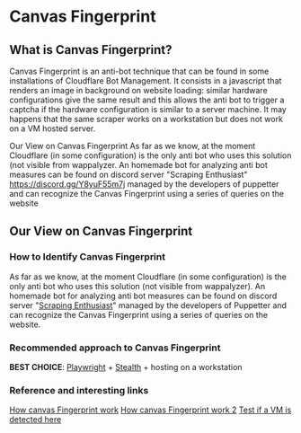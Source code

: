 # Canvas Fingerprint

## What is Canvas Fingerprint?
Canvas Fingerprint is an anti-bot technique that can be found in some installations of Cloudflare Bot Management. 
It consists in a javascript that renders an image in background on website loading: similar hardware configurations give the same result and this allows the anti bot to trigger a captcha if the hardware configuration is similar to a server machine. It may happens that the same scraper works on a workstation but does not work on a VM hosted server.

Our View on Canvas Fingerprint
As far as we know, at the moment Cloudflare (in some configuration) is the only anti bot who uses this solution (not visible from wappalyzer. An homemade bot for analyzing anti bot measures can be found on discord server "Scraping Enthusiast" https://discord.gg/Y8yuF55m7j managed by the developers of puppetter and can recognize the Canvas Fingerprint using a series of queries on the website


## Our View on Canvas Fingerprint

### How to Identify Canvas Fingerprint
As far as we know, at the moment Cloudflare (in some configuration) is the only anti bot who uses this solution (not visible from wappalyzer). An homemade bot for analyzing anti bot measures can be found on discord server "[Scraping Enthusiast](https://discord.gg/Y8yuF55m7j)" managed by the developers of Puppetter and can recognize the Canvas Fingerprint using a series of queries on the website.


### Recommended approach to Canvas Fingerprint
**BEST CHOICE**: [Playwright](https://github.com/reanalytics-databoutique/webscraping-open-doc/blob/main/Pages/Tools/Playwright.md) + [Stealth](https://github.com/reanalytics-databoutique/webscraping-open-doc/blob/main/Pages/Tools/Playwright_stealth.md) + hosting on a workstation

### Reference and interesting links
[How canvas Fingerprint work](https://fingerprintjs.com/blog/canvas-fingerprinting/)
[How canvas Fingerprint work 2](https://browserleaks.com/canvas#how-does-it-work)
[Test if a VM is detected here](https://fingerprintjs.com/products/bot-detection/)
